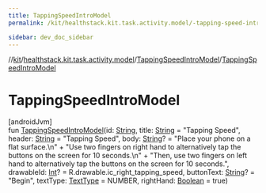 ```yaml
---
title: TappingSpeedIntroModel
permalink: /kit/healthstack.kit.task.activity.model/-tapping-speed-intro-model/-tapping-speed-intro-model.html

sidebar: dev_doc_sidebar
---
```

//[kit](../../../kit.html)/[healthstack.kit.task.activity.model](../index.html)/[TappingSpeedIntroModel](index.html)/[TappingSpeedIntroModel](-tapping-speed-intro-model.html)



# TappingSpeedIntroModel



[androidJvm]\
fun [TappingSpeedIntroModel](-tapping-speed-intro-model.html)(id: [String](https://kotlinlang.org/api/latest/jvm/stdlib/kotlin/-string/index.html), title: [String](https://kotlinlang.org/api/latest/jvm/stdlib/kotlin/-string/index.html) = &quot;Tapping Speed&quot;, header: [String](https://kotlinlang.org/api/latest/jvm/stdlib/kotlin/-string/index.html) = &quot;Tapping Speed&quot;, body: [String](https://kotlinlang.org/api/latest/jvm/stdlib/kotlin/-string/index.html)? = &quot;Place your phone on a flat surface.\n&quot; +
        &quot;Use two fingers on right hand to alternatively tap the buttons on the screen for 10 seconds.\n&quot; +
        &quot;Then, use two fingers on left hand to alternatively tap the buttons on the screen for 10 seconds.&quot;, drawableId: [Int](https://kotlinlang.org/api/latest/jvm/stdlib/kotlin/-int/index.html)? = R.drawable.ic_right_tapping_speed, buttonText: [String](https://kotlinlang.org/api/latest/jvm/stdlib/kotlin/-string/index.html)? = &quot;Begin&quot;, textType: [TextType](../../healthstack.kit.ui/-text-type/index.html) = NUMBER, rightHand: [Boolean](https://kotlinlang.org/api/latest/jvm/stdlib/kotlin/-boolean/index.html) = true)




